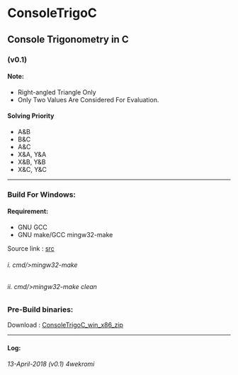 
# ConsoleTrigoC

## Console Trigonometry in C
### (v0.1)	
	
#### Note:
- Right-angled Triangle Only
- Only Two Values Are Considered For Evaluation.
	
#### Solving Priority
- A&B
- B&C
- A&C
- X&A, Y&A
- X&B, Y&B
- X&C, Y&C

---

### Build For Windows:
#### Requirement:
+ GNU GCC
+ GNU make/GCC mingw32-make

Source link : [src](https://github.com/4weKromi/ConsoleTrigoC/tree/master/source)	
###### i. cmd/>mingw32-make
###### ii. cmd/>mingw32-make clean

### Pre-Build binaries:
  
Download : [ConsoleTrigoC_win_x86_zip](https://github.com/4weKromi/ConsoleTrigoC/files/1910344/ConsoleTrigoC_x86.zip)

---

#### Log:
###### 13-April-2018 (v0.1) 4wekromi 
